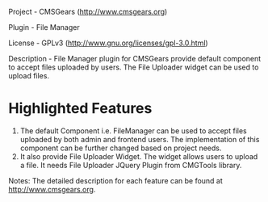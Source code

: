 Project 	- CMSGears (http://www.cmsgears.org)

Plugin  	- File Manager

License 	- GPLv3 (http://www.gnu.org/licenses/gpl-3.0.html)

Description - File Manager plugin for CMSGears provide default component to accept files uploaded by users. The File Uploader widget can be used to upload files.

Highlighted Features
=========================================
1. The default Component i.e. FileManager can be used to accept files uploaded by both admin and frontend users. The implementation of this component can be further changed based on project needs.
2. It also provide File Uploader Widget. The widget allows users to upload a file. It needs File Uploader JQuery Plugin from CMGTools library. 

Notes: The detailed description for each feature can be found at http://www.cmsgears.org.